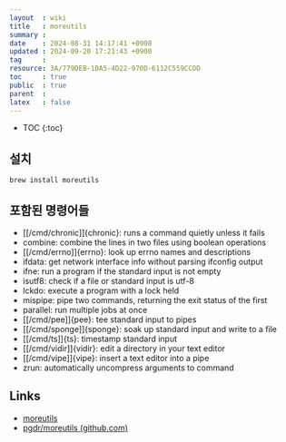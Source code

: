 ```yaml
---
layout  : wiki
title   : moreutils
summary : 
date    : 2024-08-31 14:17:41 +0900
updated : 2024-09-20 17:21:43 +0900
tag     : 
resource: 3A/779DEB-1DA5-4D22-970D-6112C559CCDD
toc     : true
public  : true
parent  : 
latex   : false
---
```

* TOC
{:toc}

## 설치

```
brew install moreutils
```

## 포함된 명령어들

- [[/cmd/chronic]]{chronic}: runs a command quietly unless it fails
- combine: combine the lines in two files using boolean operations
- [[/cmd/errno]]{errno}: look up errno names and descriptions
- ifdata: get network interface info without parsing ifconfig output
- ifne: run a program if the standard input is not empty
- isutf8: check if a file or standard input is utf-8
- lckdo: execute a program with a lock held
- mispipe: pipe two commands, returning the exit status of the first
- parallel: run multiple jobs at once
- [[/cmd/pee]]{pee}: tee standard input to pipes
- [[/cmd/sponge]]{sponge}: soak up standard input and write to a file
- [[/cmd/ts]]{ts}: timestamp standard input
- [[/cmd/vidir]]{vidir}: edit a directory in your text editor
- [[/cmd/vipe]]{vipe}: insert a text editor into a pipe
- zrun: automatically uncompress arguments to command

## Links

- [moreutils](https://joeyh.name/code/moreutils/ )
- [pgdr/moreutils (github.com)](https://github.com/pgdr/moreutils )

